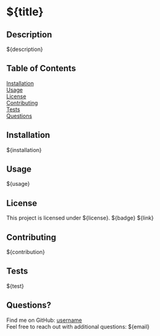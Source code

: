# ${title}

  ## Description
  ${description}

  ## Table of Contents</br>
  [Installation](#installation)</br>
  [Usage](#Usage)</br>
  [License](#License)</br>
  [Contributing](#Contributing)</br>
  [Tests](#Tests)</br>
  [Questions](#Questions)</br>
  
  ## Installation
  ${installation}
  
  ## Usage
  ${usage}
  
  ## License
  This project is licensed under ${license}. ${badge} ${link}

  ## Contributing
  ${contribution}
  
  ## Tests
  ${test}

  ## Questions?
  Find me on GitHub: [username](https://github.com/${username}/)</br>
  Feel free to reach out with additional questions: ${email}